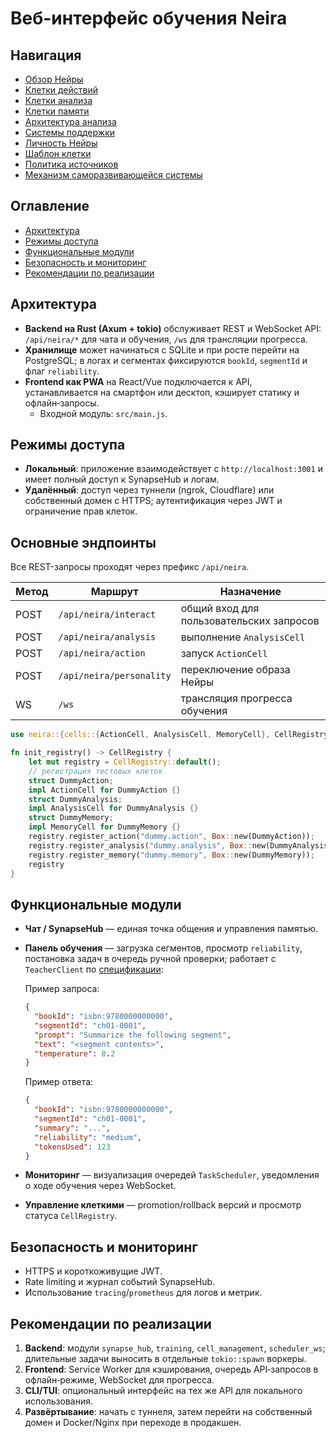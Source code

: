 # Веб-интерфейс обучения Neira

<!-- neira:meta
id: NEI-20250904-120910-web-interface-cell-registry
intent: docs
summary: Добавлен пример регистрации клеток через CellRegistry.
-->
<!-- neira:meta
id: NEI-20241112-120000-web-interface-main-entry
intent: docs
summary: Уточнён входной модуль фронтенда.
-->

## Навигация

- [Обзор Нейры](README.md)
- [Клетки действий](action-cells.md)
- [Клетки анализа](analysis-cells.md)
- [Клетки памяти](memory-cells.md)
- [Архитектура анализа](analysis-architecture.md)
- [Системы поддержки](support-systems.md)
- [Личность Нейры](personality.md)
- [Шаблон клетки](cell-template.md)
- [Политика источников](source-policy.md)
- [Механизм саморазвивающейся системы](self-updating-system.md)

## Оглавление

- [Архитектура](#архитектура)
- [Режимы доступа](#режимы-доступа)
- [Функциональные модули](#функциональные-модули)
- [Безопасность и мониторинг](#безопасность-и-мониторинг)
- [Рекомендации по реализации](#рекомендации-по-реализации)

## Архитектура

- **Backend на Rust (Axum + tokio)** обслуживает REST и WebSocket API: `/api/neira/*` для чата и обучения, `/ws` для трансляции прогресса.
- **Хранилище** может начинаться с SQLite и при росте перейти на PostgreSQL; в логах и сегментах фиксируются `bookId`, `segmentId` и флаг `reliability`.
- **Frontend как PWA** на React/Vue подключается к API, устанавливается на смартфон или десктоп, кэширует статику и офлайн‑запросы.
  - Входной модуль: `src/main.js`.

## Режимы доступа

- **Локальный**: приложение взаимодействует с `http://localhost:3001` и имеет полный доступ к SynapseHub и логам.
- **Удалённый**: доступ через туннели (ngrok, Cloudflare) или собственный домен с HTTPS; аутентификация через JWT и ограничение прав клеток.

## Основные эндпоинты

Все REST-запросы проходят через префикс `/api/neira`.

| Метод | Маршрут                  | Назначение                               |
| ----- | ------------------------ | ---------------------------------------- |
| POST  | `/api/neira/interact`    | общий вход для пользовательских запросов |
| POST  | `/api/neira/analysis`    | выполнение `AnalysisCell`                |
| POST  | `/api/neira/action`      | запуск `ActionCell`                      |
| POST  | `/api/neira/personality` | переключение образа Нейры                |
| WS    | `/ws`                    | трансляция прогресса обучения            |

```rust
use neira::{cells::{ActionCell, AnalysisCell, MemoryCell}, CellRegistry};

fn init_registry() -> CellRegistry {
    let mut registry = CellRegistry::default();
    // регистрация тестовых клеток
    struct DummyAction;
    impl ActionCell for DummyAction {}
    struct DummyAnalysis;
    impl AnalysisCell for DummyAnalysis {}
    struct DummyMemory;
    impl MemoryCell for DummyMemory {}
    registry.register_action("dummy.action", Box::new(DummyAction));
    registry.register_analysis("dummy.analysis", Box::new(DummyAnalysis));
    registry.register_memory("dummy.memory", Box::new(DummyMemory));
    registry
}
```

## Функциональные модули

- **Чат / SynapseHub** — единая точка общения и управления памятью.
- **Панель обучения** — загрузка сегментов, просмотр `reliability`, постановка задач в очередь ручной проверки; работает с `TeacherClient` по [спецификации](training.md#api-teacherclient):

  Пример запроса:

  ```json
  {
    "bookId": "isbn:9780000000000",
    "segmentId": "ch01-0001",
    "prompt": "Summarize the following segment",
    "text": "<segment contents>",
    "temperature": 0.2
  }
  ```

  Пример ответа:

  ```json
  {
    "bookId": "isbn:9780000000000",
    "segmentId": "ch01-0001",
    "summary": "...",
    "reliability": "medium",
    "tokensUsed": 123
  }
  ```

- **Мониторинг** — визуализация очередей `TaskScheduler`, уведомления о ходе обучения через WebSocket.
- **Управление клеткими** — promotion/rollback версий и просмотр статуса `CellRegistry`.

## Безопасность и мониторинг

- HTTPS и короткоживущие JWT.
- Rate limiting и журнал событий SynapseHub.
- Использование `tracing`/`prometheus` для логов и метрик.

## Рекомендации по реализации

1. **Backend**: модули `synapse_hub`, `training`, `cell_management`, `scheduler_ws`; длительные задачи выносить в отдельные `tokio::spawn` воркеры.
2. **Frontend**: Service Worker для кэширования, очередь API‑запросов в офлайн‑режиме, WebSocket для прогресса.
3. **CLI/TUI**: опциональный интерфейс на тех же API для локального использования.
4. **Развёртывание**: начать с туннеля, затем перейти на собственный домен и Docker/Nginx при переходе в продакшен.
